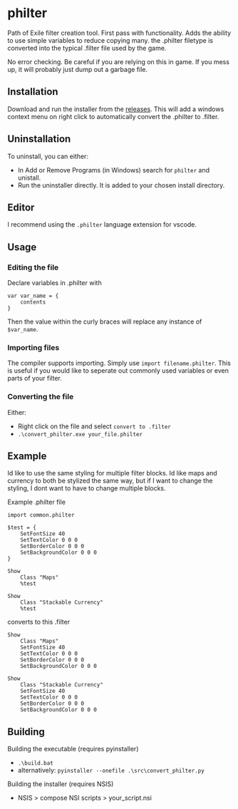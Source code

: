 # philter
Path of Exile filter creation tool. First pass with functionality. Adds the ability to use simple variables to reduce copying many. the .philter filetype is converted into the typical .filter file used by the game.

No error checking. Be careful if you are relying on this in game. If you mess up, it will probably just dump out a garbage file.

## Installation
Download and run the installer from the [releases](https://github.com/Philimanjar0/philter/releases/latest). This will add a windows context menu on right click to automatically convert the .philter to .filter.

## Uninstallation
To uninstall, you can either:
- In Add or Remove Programs (in Windows) search for `philter` and unistall.
- Run the uninstaller directly. It is added to your chosen install directory.

## Editor
I recommend using the `.philter` language extension for vscode.

## Usage
### Editing the file
Declare variables in .philter with 
```
var var_name = {
    contents
}
```
Then the value within the curly braces will replace any instance of `$var_name`.
### Importing files
The compiler supports importing. Simply use `import filename.philter`. This is useful if you would like to seperate out commonly used variables or even parts of your filter.
### Converting the file
Either:
- Right click on the file and select `convert to .filter`
- `.\convert_philter.exe your_file.philter`

## Example
Id like to use the same styling for multiple filter blocks. Id like maps and currency to both be stylized the same way, but if I want to change the styling, I dont want to have to change multiple blocks. 

Example .philter file
```
import common.philter

$test = {
    SetFontSize 40
    SetTextColor 0 0 0
    SetBorderColor 0 0 0
    SetBackgroundColor 0 0 0
}

Show
    Class "Maps"
    %test

Show
    Class "Stackable Currency"
    %test
```
converts to this .filter
```
Show
    Class "Maps"
    SetFontSize 40
    SetTextColor 0 0 0
    SetBorderColor 0 0 0
    SetBackgroundColor 0 0 0

Show
    Class "Stackable Currency"
    SetFontSize 40
    SetTextColor 0 0 0
    SetBorderColor 0 0 0
    SetBackgroundColor 0 0 0
```

## Building
Building the executable (requires pyinstaller)
- `.\build.bat`
- alternatively: `pyinstaller --onefile .\src\convert_philter.py`

Building the installer (requires NSIS)
- NSIS > compose NSI scripts > your_script.nsi
